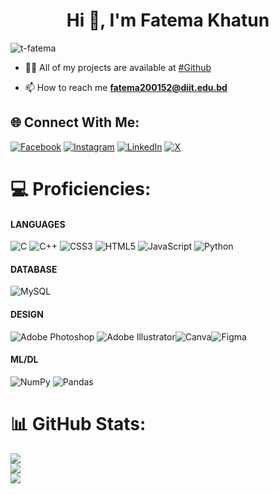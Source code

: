 <h1 align="center">Hi 👋, I'm Fatema Khatun</h1>
<p align="left"> <img src="https://komarev.com/ghpvc/?username=t-fatema&label=Profile%20views&color=0e75b6&style=flat" alt="t-fatema" /> </p>

- 👨‍💻 All of my projects are available at [#Github](https://github.com/T-Fatema)

- 📫 How to reach me **fatema200152@diit.edu.bd**


## 🌐 Connect With Me:
[![Facebook](https://img.shields.io/badge/Facebook-%231877F2.svg?logo=Facebook&logoColor=white)](https://facebook.com/fatemajannat.tithi) [![Instagram](https://img.shields.io/badge/Instagram-%23E4405F.svg?logo=Instagram&logoColor=white)](https://instagram.com/tith__y) [![LinkedIn](https://img.shields.io/badge/LinkedIn-%230077B5.svg?logo=linkedin&logoColor=white)](https://linkedin.com/in/ftithi) [![X](https://img.shields.io/badge/X-black.svg?logo=X&logoColor=white)](https://x.com/FTithi05) 

# 💻 Proficiencies: <h4>LANGUAGES</h4>
![C](https://img.shields.io/badge/c-%2300599C.svg?style=flat&logo=c&logoColor=white) ![C++](https://img.shields.io/badge/c++-%2300599C.svg?style=flat&logo=c%2B%2B&logoColor=white) ![CSS3](https://img.shields.io/badge/css3-%231572B6.svg?style=flat&logo=css3&logoColor=white) ![HTML5](https://img.shields.io/badge/html5-%23E34F26.svg?style=flat&logo=html5&logoColor=white) ![JavaScript](https://img.shields.io/badge/javascript-%23323330.svg?style=flat&logo=javascript&logoColor=%23F7DF1E) ![Python](https://img.shields.io/badge/python-3670A0?style=flat&logo=python&logoColor=ffdd54) <h4>DATABASE</h4> ![MySQL](https://img.shields.io/badge/mysql-4479A1.svg?style=flat&logo=mysql&logoColor=white) <h4>DESIGN</h4> ![Adobe Photoshop](https://img.shields.io/badge/adobe%20photoshop-%2331A8FF.svg?style=flat&logo=adobe%20photoshop&logoColor=white) ![Adobe Illustrator](https://img.shields.io/badge/adobe%20illustrator-%23FF9A00.svg?style=flat&logo=adobe%20illustrator&logoColor=white)![Canva](https://img.shields.io/badge/Canva-%2300C4CC.svg?style=flat&logo=Canva&logoColor=white)![Figma](https://img.shields.io/badge/figma-%23F24E1E.svg?style=flat&logo=figma&logoColor=white) <h4>ML/DL</h4> ![NumPy](https://img.shields.io/badge/numpy-%23013243.svg?style=flat&logo=numpy&logoColor=white) ![Pandas](https://img.shields.io/badge/pandas-%23150458.svg?style=flat&logo=pandas&logoColor=white)
# 📊 GitHub Stats:
![](https://github-readme-stats.vercel.app/api?username=T-Fatema&theme=nightowl&hide_border=false&include_all_commits=true&count_private=true)<br/>
![](https://github-readme-streak-stats.herokuapp.com/?user=T-Fatema&theme=nightowl&hide_border=false)<br/>
![](https://github-readme-stats.vercel.app/api/top-langs/?username=T-Fatema&theme=nightowl&hide_border=false&include_all_commits=true&count_private=true&layout=compact)



